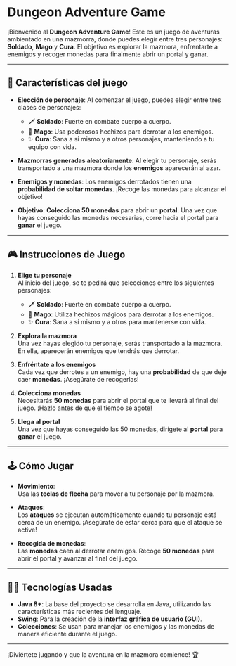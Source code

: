 # Dungeon Adventure Game

¡Bienvenido al **Dungeon Adventure Game**! Este es un juego de aventuras ambientado en una mazmorra, donde puedes elegir entre tres personajes: **Soldado**, **Mago** y **Cura**. El objetivo es explorar la mazmora, enfrentarte a enemigos y recoger monedas para finalmente abrir un portal y ganar.

---

## 📜 **Características del juego**

- **Elección de personaje**: Al comenzar el juego, puedes elegir entre tres clases de personajes:
  - 🗡️ **Soldado**: Fuerte en combate cuerpo a cuerpo.
  - 🔮 **Mago**: Usa poderosos hechizos para derrotar a los enemigos.
  - ✨ **Cura**: Sana a sí mismo y a otros personajes, manteniendo a tu equipo con vida.
  
- **Mazmorras generadas aleatoriamente**: Al elegir tu personaje, serás transportado a una mazmora donde los **enemigos** aparecerán al azar.
  
- **Enemigos y monedas**: Los enemigos derrotados tienen una **probabilidad de soltar monedas**. ¡Recoge las monedas para alcanzar el objetivo!
  
- **Objetivo**: **Colecciona 50 monedas** para abrir un **portal**. Una vez que hayas conseguido las monedas necesarias, corre hacia el portal para **ganar** el juego.

-----------------------------------------------------------------------------------------------------------------------------------------------------------------------

## 🎮 **Instrucciones de Juego**

1. **Elige tu personaje**  
   Al inicio del juego, se te pedirá que selecciones entre los siguientes personajes:

   - 🗡️ **Soldado**: Fuerte en combate cuerpo a cuerpo.
   - 🔮 **Mago**: Utiliza hechizos mágicos para derrotar a los enemigos.
   - ✨ **Cura**: Sana a sí mismo y a otros para mantenerse con vida.

2. **Explora la mazmora**  
   Una vez hayas elegido tu personaje, serás transportado a la mazmora. En ella, aparecerán enemigos que tendrás que derrotar.

3. **Enfréntate a los enemigos**  
   Cada vez que derrotes a un enemigo, hay una **probabilidad** de que deje caer **monedas**. ¡Asegúrate de recogerlas!

4. **Colecciona monedas**  
   Necesitarás **50 monedas** para abrir el portal que te llevará al final del juego. ¡Hazlo antes de que el tiempo se agote!

5. **Llega al portal**  
   Una vez que hayas conseguido las 50 monedas, dirígete al **portal** para **ganar** el juego.

---

## 🕹️ **Cómo Jugar**

- **Movimiento**:  
  Usa las **teclas de flecha** para mover a tu personaje por la mazmora.

- **Ataques**:  
  Los **ataques** se ejecutan automáticamente cuando tu personaje está cerca de un enemigo. ¡Asegúrate de estar cerca para que el ataque se active!

- **Recogida de monedas**:  
  Las **monedas** caen al derrotar enemigos. Recoge **50 monedas** para abrir el portal y avanzar al final del juego.

---

## 🧑‍💻 **Tecnologías Usadas**

- **Java 8+**: La base del proyecto se desarrolla en Java, utilizando las características más recientes del lenguaje.
- **Swing**: Para la creación de la **interfaz gráfica de usuario (GUI)**.
- **Colecciones**: Se usan para manejar los enemigos y las monedas de manera eficiente durante el juego.

---

¡Diviértete jugando y que la aventura en la mazmora comience! 🏆
